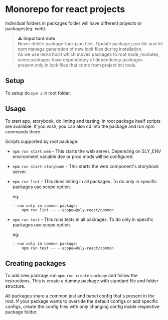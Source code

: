 # Monorepo for react projects

Individual folders in packages folder will have different projects or packages(eg: web).

> :warning: **Important note** \
Never delete package-lock.json files. Update package.json file and let npm manage generation of new lock files during installation. \
As we use lerna hoist which moves packages to root node_modules, some packages have dependency of dependency packages \
present only in lock files that come from project init tools.

## Setup

To setup do ```npm i``` in root folder.

## Usage

To start app, storybook, do linting and testing, in root package itself scripts are available. If you wish, you can also cd into the package and run npm commands there.

Scripts supported by root package:

* ```npm run start:web``` - This starts the web server. Depending on SLY_ENV environment variable dev or prod mods will be configured.
* ```npm run start:storybook``` - This starts the web component's storybook server.
* ```npm run lint``` - This does linting in all packages. To do only in specific packages use scope option.

  eg:

      - run only in common package:
          npm run lint -- --scope=@sly-react/common

* ```npm run test``` - This runs tests in all packages. To do only in specific packages use scope option.

  eg:

      - run only in common package:
          npm run test -- --scope=@sly-react/common

## Creating packages

To add new package run ```npm run create:package``` and follow the instructions. This is create a dummy package with standard file and folder structure.

All packages share a common jest and babel config that's present in the root. If your package wants to override the default configs or add specific configs, create the config files with only changing config inside respective package folder.
